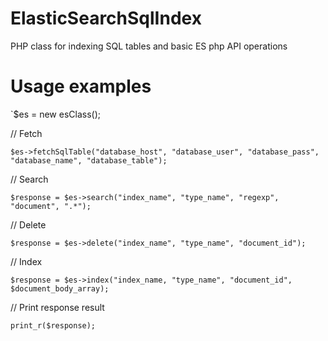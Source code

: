 # ElasticSearchSqlIndex
PHP class for indexing SQL tables and basic ES php API operations

# Usage examples

`$es = new esClass();

// Fetch

`$es->fetchSqlTable("database_host", "database_user", "database_pass", "database_name", "database_table");`
	  	
// Search

`$response = $es->search("index_name", "type_name", "regexp", "document", ".*");`
	  	
// Delete

`$response = $es->delete("index_name", "type_name", "document_id");`
	  	
// Index

`$response = $es->index("index_name, "type_name", "document_id", $document_body_array);`
	
// Print response result  

`print_r($response);`

